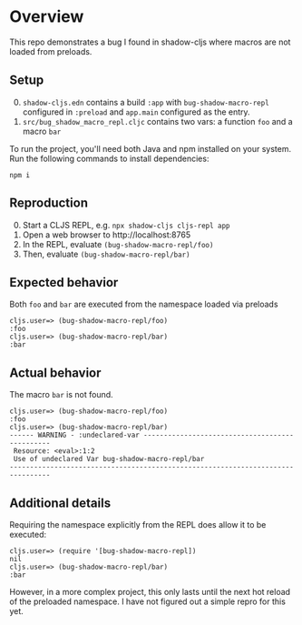 # Overview

This repo demonstrates a bug I found in shadow-cljs where macros are not loaded
from preloads.


## Setup

0. `shadow-cljs.edn` contains a build `:app` with `bug-shadow-macro-repl`
    configured in `:preload` and `app.main` configured as the entry.
1. `src/bug_shadow_macro_repl.cljc` contains two vars: a function `foo` and a
    macro `bar`


To run the project, you'll need both Java and npm installed on your system. Run
the following commands to install dependencies:

```shellsession
npm i
```


## Reproduction

0. Start a CLJS REPL, e.g. `npx shadow-cljs cljs-repl app`
1. Open a web browser to http://localhost:8765
2. In the REPL, evaluate `(bug-shadow-macro-repl/foo)`
3. Then, evaluate `(bug-shadow-macro-repl/bar)`

## Expected behavior

Both `foo` and `bar` are executed from the namespace loaded via preloads


```
cljs.user=> (bug-shadow-macro-repl/foo)
:foo
cljs.user=> (bug-shadow-macro-repl/bar)
:bar
```

## Actual behavior

The macro `bar` is not found.

```
cljs.user=> (bug-shadow-macro-repl/foo)
:foo
cljs.user=> (bug-shadow-macro-repl/bar)
------ WARNING - :undeclared-var -----------------------------------------------
 Resource: <eval>:1:2
 Use of undeclared Var bug-shadow-macro-repl/bar
--------------------------------------------------------------------------------
```


## Additional details

Requiring the namespace explicitly from the REPL does allow it to be executed:

```
cljs.user=> (require '[bug-shadow-macro-repl])
nil
cljs.user=> (bug-shadow-macro-repl/bar)
:bar
```

However, in a more complex project, this only lasts until the next hot reload of
the preloaded namespace. I have not figured out a simple repro for this yet.
